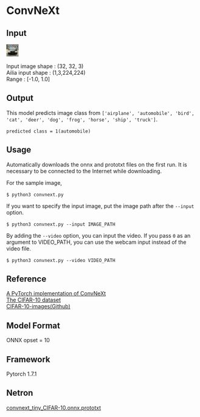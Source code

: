 # ConvNeXt

## Input

![Input](input.jpg)

Input image shape : (32, 32, 3)    
Ailia input shape : (1,3,224,224)  
Range : [-1.0, 1.0]

## Output
This model predicts image class from `['airplane', 'automobile', 'bird', 'cat', 'deer', 'dog', 'frog', 'horse', 'ship', 'truck']`.
```
predicted class = 1(automobile)
```

## Usage

Automatically downloads the onnx and prototxt files on the first run. It is necessary to be connected to the Internet while downloading.

For the sample image,
```
$ python3 convnext.py
```
If you want to specify the input image, put the image path after the `--input` option.
```
$ python3 convnext.py --input IMAGE_PATH
```
By adding the `--video` option, you can input the video.
If you pass `0` as an argument to VIDEO_PATH, you can use the webcam input instead of the video file.
```
$ python3 convnext.py --video VIDEO_PATH
```

## Reference

[A PyTorch implementation of ConvNeXt](https://github.com/facebookresearch/ConvNeXt)    
[The CIFAR-10 dataset](https://www.cs.toronto.edu/~kriz/cifar.html)    
[CIFAR-10-images(Github)](https://github.com/YoongiKim/CIFAR-10-images)

## Model Format

ONNX opset = 10

## Framework

Pytorch 1.7.1

## Netron

[convnext_tiny_CIFAR-10.onnx.prototxt](https://netron.app/?url=https://storage.googleapis.com/ailia-models/convnext/convnext_tiny_CIFAR-10.onnx.prototxt)
